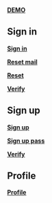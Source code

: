 <p><a href="https://olegboychuk099.github.io/HW1_DB2/src/index.html"> <b>DEMO</b></a>
<h2><b>Sign in</b></h2>
<p><a href="https://olegboychuk099.github.io/HW1_DB2/src/sign_in/sign_in.html"> <b>Sign in</b></a>
<p><a href="https://olegboychuk099.github.io/HW1_DB2/src/sign_in/reset_mail.html"> <b>Reset mail</b></a>
<p><a href="https://olegboychuk099.github.io/HW1_DB2/src/sign_in/reset.html"> <b>Reset</b></a>
<p><a href="https://olegboychuk099.github.io/HW1_DB2/src/sign_in/verify.html"> <b>Verify</b></a>
<h2><b>Sign up</b></h2>
<p><a href="https://olegboychuk099.github.io/HW1_DB2/src/sign_up/sign_up.html"> <b>Sign up</b></a>
<p><a href="https://olegboychuk099.github.io/HW1_DB2/src/sign_up/sign_up_pass.html"> <b>Sign up pass</b></a>
<p><a href="https://olegboychuk099.github.io/HW1_DB2/src/sign_up/verify_up.html"> <b>Verify</b></a>
<h2><b>Profile</b></h2>
<p><a href="https://olegboychuk099.github.io/HW1_DB2/src/profile/profile.html"> <b>Profile</b></a>